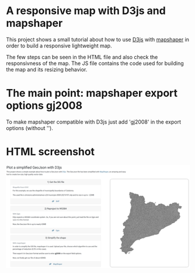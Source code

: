 # A responsive map with D3js and mapshaper

This project shows a small tutorial about how to use [D3js](https://d3js.org/) with [mapshaper](https://mapshaper.org/) in order to build a responsive lightweight map.

The few steps can be seen in the HTML file and also check the responsivness of the map. The JS file contains the code used for building the map and its resizing behavior.

# The main point: mapshaper export options gj2008

To make mapshaper compatible with D3js just add 'gj2008' in the export options (without '').

# HTML screenshot

![HTML screenshot](./img/1.png)
